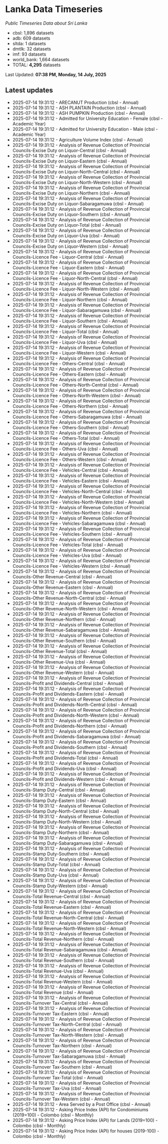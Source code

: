 # Lanka Data Timeseries
*Public Timeseries Data about Sri Lanka*

* cbsl: 1,896 datasets
* adb: 609 datasets
* sltda: 1 datasets
* dmtlk: 32 datasets
* imf: 93 datasets
* world_bank: 1,664 datasets
* TOTAL: **4,295** datasets

Last Updated: **07:38 PM, Monday, 14 July, 2025**

## Latest updates

* 2025-07-14 19:31:12 - ARECANUT Production (cbsl - Annual)
* 2025-07-14 19:31:12 - ASH PLANTAIN Production (cbsl - Annual)
* 2025-07-14 19:31:12 - ASH PUMPKIN Production (cbsl - Annual)
* 2025-07-14 19:31:12 - Admitted for University Education - Female (cbsl - Academic Year)
* 2025-07-14 19:31:12 - Admitted for University Education - Male (cbsl - Academic Year)
* 2025-07-14 19:31:12 - Agriculture Volume Index (cbsl - Annual)
* 2025-07-14 19:31:12 - Analysis of Revenue Collection of Provincial Councils-Excise Duty on Liquor-Central (cbsl - Annual)
* 2025-07-14 19:31:12 - Analysis of Revenue Collection of Provincial Councils-Excise Duty on Liquor-Eastern (cbsl - Annual)
* 2025-07-14 19:31:12 - Analysis of Revenue Collection of Provincial Councils-Excise Duty on Liquor-North-Central (cbsl - Annual)
* 2025-07-14 19:31:12 - Analysis of Revenue Collection of Provincial Councils-Excise Duty on Liquor-North-Western (cbsl - Annual)
* 2025-07-14 19:31:12 - Analysis of Revenue Collection of Provincial Councils-Excise Duty on Liquor-Northern (cbsl - Annual)
* 2025-07-14 19:31:12 - Analysis of Revenue Collection of Provincial Councils-Excise Duty on Liquor-Sabaragamuwa (cbsl - Annual)
* 2025-07-14 19:31:12 - Analysis of Revenue Collection of Provincial Councils-Excise Duty on Liquor-Southern (cbsl - Annual)
* 2025-07-14 19:31:12 - Analysis of Revenue Collection of Provincial Councils-Excise Duty on Liquor-Total (cbsl - Annual)
* 2025-07-14 19:31:12 - Analysis of Revenue Collection of Provincial Councils-Excise Duty on Liquor-Uva (cbsl - Annual)
* 2025-07-14 19:31:12 - Analysis of Revenue Collection of Provincial Councils-Excise Duty on Liquor-Western (cbsl - Annual)
* 2025-07-14 19:31:12 - Analysis of Revenue Collection of Provincial Councils-Licence Fee - Liquor-Central (cbsl - Annual)
* 2025-07-14 19:31:12 - Analysis of Revenue Collection of Provincial Councils-Licence Fee - Liquor-Eastern (cbsl - Annual)
* 2025-07-14 19:31:12 - Analysis of Revenue Collection of Provincial Councils-Licence Fee - Liquor-North-Central (cbsl - Annual)
* 2025-07-14 19:31:12 - Analysis of Revenue Collection of Provincial Councils-Licence Fee - Liquor-North-Western (cbsl - Annual)
* 2025-07-14 19:31:12 - Analysis of Revenue Collection of Provincial Councils-Licence Fee - Liquor-Northern (cbsl - Annual)
* 2025-07-14 19:31:12 - Analysis of Revenue Collection of Provincial Councils-Licence Fee - Liquor-Sabaragamuwa (cbsl - Annual)
* 2025-07-14 19:31:12 - Analysis of Revenue Collection of Provincial Councils-Licence Fee - Liquor-Southern (cbsl - Annual)
* 2025-07-14 19:31:12 - Analysis of Revenue Collection of Provincial Councils-Licence Fee - Liquor-Total (cbsl - Annual)
* 2025-07-14 19:31:12 - Analysis of Revenue Collection of Provincial Councils-Licence Fee - Liquor-Uva (cbsl - Annual)
* 2025-07-14 19:31:12 - Analysis of Revenue Collection of Provincial Councils-Licence Fee - Liquor-Western (cbsl - Annual)
* 2025-07-14 19:31:12 - Analysis of Revenue Collection of Provincial Councils-Licence Fee - Others-Central (cbsl - Annual)
* 2025-07-14 19:31:12 - Analysis of Revenue Collection of Provincial Councils-Licence Fee - Others-Eastern (cbsl - Annual)
* 2025-07-14 19:31:12 - Analysis of Revenue Collection of Provincial Councils-Licence Fee - Others-North-Central (cbsl - Annual)
* 2025-07-14 19:31:12 - Analysis of Revenue Collection of Provincial Councils-Licence Fee - Others-North-Western (cbsl - Annual)
* 2025-07-14 19:31:12 - Analysis of Revenue Collection of Provincial Councils-Licence Fee - Others-Northern (cbsl - Annual)
* 2025-07-14 19:31:12 - Analysis of Revenue Collection of Provincial Councils-Licence Fee - Others-Sabaragamuwa (cbsl - Annual)
* 2025-07-14 19:31:12 - Analysis of Revenue Collection of Provincial Councils-Licence Fee - Others-Southern (cbsl - Annual)
* 2025-07-14 19:31:12 - Analysis of Revenue Collection of Provincial Councils-Licence Fee - Others-Total (cbsl - Annual)
* 2025-07-14 19:31:12 - Analysis of Revenue Collection of Provincial Councils-Licence Fee - Others-Uva (cbsl - Annual)
* 2025-07-14 19:31:12 - Analysis of Revenue Collection of Provincial Councils-Licence Fee - Others-Western (cbsl - Annual)
* 2025-07-14 19:31:12 - Analysis of Revenue Collection of Provincial Councils-Licence Fee - Vehicles-Central (cbsl - Annual)
* 2025-07-14 19:31:12 - Analysis of Revenue Collection of Provincial Councils-Licence Fee - Vehicles-Eastern (cbsl - Annual)
* 2025-07-14 19:31:12 - Analysis of Revenue Collection of Provincial Councils-Licence Fee - Vehicles-North-Central (cbsl - Annual)
* 2025-07-14 19:31:12 - Analysis of Revenue Collection of Provincial Councils-Licence Fee - Vehicles-North-Western (cbsl - Annual)
* 2025-07-14 19:31:12 - Analysis of Revenue Collection of Provincial Councils-Licence Fee - Vehicles-Northern (cbsl - Annual)
* 2025-07-14 19:31:12 - Analysis of Revenue Collection of Provincial Councils-Licence Fee - Vehicles-Sabaragamuwa (cbsl - Annual)
* 2025-07-14 19:31:12 - Analysis of Revenue Collection of Provincial Councils-Licence Fee - Vehicles-Southern (cbsl - Annual)
* 2025-07-14 19:31:12 - Analysis of Revenue Collection of Provincial Councils-Licence Fee - Vehicles-Total (cbsl - Annual)
* 2025-07-14 19:31:12 - Analysis of Revenue Collection of Provincial Councils-Licence Fee - Vehicles-Uva (cbsl - Annual)
* 2025-07-14 19:31:12 - Analysis of Revenue Collection of Provincial Councils-Licence Fee - Vehicles-Western (cbsl - Annual)
* 2025-07-14 19:31:12 - Analysis of Revenue Collection of Provincial Councils-Other Revenue-Central (cbsl - Annual)
* 2025-07-14 19:31:12 - Analysis of Revenue Collection of Provincial Councils-Other Revenue-Eastern (cbsl - Annual)
* 2025-07-14 19:31:12 - Analysis of Revenue Collection of Provincial Councils-Other Revenue-North-Central (cbsl - Annual)
* 2025-07-14 19:31:12 - Analysis of Revenue Collection of Provincial Councils-Other Revenue-North-Western (cbsl - Annual)
* 2025-07-14 19:31:12 - Analysis of Revenue Collection of Provincial Councils-Other Revenue-Northern (cbsl - Annual)
* 2025-07-14 19:31:12 - Analysis of Revenue Collection of Provincial Councils-Other Revenue-Sabaragamuwa (cbsl - Annual)
* 2025-07-14 19:31:12 - Analysis of Revenue Collection of Provincial Councils-Other Revenue-Southern (cbsl - Annual)
* 2025-07-14 19:31:12 - Analysis of Revenue Collection of Provincial Councils-Other Revenue-Total (cbsl - Annual)
* 2025-07-14 19:31:12 - Analysis of Revenue Collection of Provincial Councils-Other Revenue-Uva (cbsl - Annual)
* 2025-07-14 19:31:12 - Analysis of Revenue Collection of Provincial Councils-Other Revenue-Western (cbsl - Annual)
* 2025-07-14 19:31:12 - Analysis of Revenue Collection of Provincial Councils-Profit and Dividends-Central (cbsl - Annual)
* 2025-07-14 19:31:12 - Analysis of Revenue Collection of Provincial Councils-Profit and Dividends-Eastern (cbsl - Annual)
* 2025-07-14 19:31:12 - Analysis of Revenue Collection of Provincial Councils-Profit and Dividends-North-Central (cbsl - Annual)
* 2025-07-14 19:31:12 - Analysis of Revenue Collection of Provincial Councils-Profit and Dividends-North-Western (cbsl - Annual)
* 2025-07-14 19:31:12 - Analysis of Revenue Collection of Provincial Councils-Profit and Dividends-Northern (cbsl - Annual)
* 2025-07-14 19:31:12 - Analysis of Revenue Collection of Provincial Councils-Profit and Dividends-Sabaragamuwa (cbsl - Annual)
* 2025-07-14 19:31:12 - Analysis of Revenue Collection of Provincial Councils-Profit and Dividends-Southern (cbsl - Annual)
* 2025-07-14 19:31:12 - Analysis of Revenue Collection of Provincial Councils-Profit and Dividends-Total (cbsl - Annual)
* 2025-07-14 19:31:12 - Analysis of Revenue Collection of Provincial Councils-Profit and Dividends-Uva (cbsl - Annual)
* 2025-07-14 19:31:12 - Analysis of Revenue Collection of Provincial Councils-Profit and Dividends-Western (cbsl - Annual)
* 2025-07-14 19:31:12 - Analysis of Revenue Collection of Provincial Councils-Stamp Duty-Central (cbsl - Annual)
* 2025-07-14 19:31:12 - Analysis of Revenue Collection of Provincial Councils-Stamp Duty-Eastern (cbsl - Annual)
* 2025-07-14 19:31:12 - Analysis of Revenue Collection of Provincial Councils-Stamp Duty-North-Central (cbsl - Annual)
* 2025-07-14 19:31:12 - Analysis of Revenue Collection of Provincial Councils-Stamp Duty-North-Western (cbsl - Annual)
* 2025-07-14 19:31:12 - Analysis of Revenue Collection of Provincial Councils-Stamp Duty-Northern (cbsl - Annual)
* 2025-07-14 19:31:12 - Analysis of Revenue Collection of Provincial Councils-Stamp Duty-Sabaragamuwa (cbsl - Annual)
* 2025-07-14 19:31:12 - Analysis of Revenue Collection of Provincial Councils-Stamp Duty-Southern (cbsl - Annual)
* 2025-07-14 19:31:12 - Analysis of Revenue Collection of Provincial Councils-Stamp Duty-Total (cbsl - Annual)
* 2025-07-14 19:31:12 - Analysis of Revenue Collection of Provincial Councils-Stamp Duty-Uva (cbsl - Annual)
* 2025-07-14 19:31:12 - Analysis of Revenue Collection of Provincial Councils-Stamp Duty-Western (cbsl - Annual)
* 2025-07-14 19:31:12 - Analysis of Revenue Collection of Provincial Councils-Total Revenue-Central (cbsl - Annual)
* 2025-07-14 19:31:12 - Analysis of Revenue Collection of Provincial Councils-Total Revenue-Eastern (cbsl - Annual)
* 2025-07-14 19:31:12 - Analysis of Revenue Collection of Provincial Councils-Total Revenue-North-Central (cbsl - Annual)
* 2025-07-14 19:31:12 - Analysis of Revenue Collection of Provincial Councils-Total Revenue-North-Western (cbsl - Annual)
* 2025-07-14 19:31:12 - Analysis of Revenue Collection of Provincial Councils-Total Revenue-Northern (cbsl - Annual)
* 2025-07-14 19:31:12 - Analysis of Revenue Collection of Provincial Councils-Total Revenue-Sabaragamuwa (cbsl - Annual)
* 2025-07-14 19:31:12 - Analysis of Revenue Collection of Provincial Councils-Total Revenue-Southern (cbsl - Annual)
* 2025-07-14 19:31:12 - Analysis of Revenue Collection of Provincial Councils-Total Revenue-Uva (cbsl - Annual)
* 2025-07-14 19:31:12 - Analysis of Revenue Collection of Provincial Councils-Total Revenue-Western (cbsl - Annual)
* 2025-07-14 19:31:12 - Analysis of Revenue Collection of Provincial Councils-Total Revenue (cbsl - Annual)
* 2025-07-14 19:31:12 - Analysis of Revenue Collection of Provincial Councils-Turnover Tax-Central (cbsl - Annual)
* 2025-07-14 19:31:12 - Analysis of Revenue Collection of Provincial Councils-Turnover Tax-Eastern (cbsl - Annual)
* 2025-07-14 19:31:12 - Analysis of Revenue Collection of Provincial Councils-Turnover Tax-North-Central (cbsl - Annual)
* 2025-07-14 19:31:12 - Analysis of Revenue Collection of Provincial Councils-Turnover Tax-North-Western (cbsl - Annual)
* 2025-07-14 19:31:12 - Analysis of Revenue Collection of Provincial Councils-Turnover Tax-Northern (cbsl - Annual)
* 2025-07-14 19:31:12 - Analysis of Revenue Collection of Provincial Councils-Turnover Tax-Sabaragamuwa (cbsl - Annual)
* 2025-07-14 19:31:12 - Analysis of Revenue Collection of Provincial Councils-Turnover Tax-Southern (cbsl - Annual)
* 2025-07-14 19:31:12 - Analysis of Revenue Collection of Provincial Councils-Turnover Tax-Total (cbsl - Annual)
* 2025-07-14 19:31:12 - Analysis of Revenue Collection of Provincial Councils-Turnover Tax-Uva (cbsl - Annual)
* 2025-07-14 19:31:12 - Analysis of Revenue Collection of Provincial Councils-Turnover Tax-Western (cbsl - Annual)
* 2025-07-14 19:31:12 - Area Served by a Post Office (cbsl - Annual)
* 2025-07-14 19:31:12 - Asking Price Index (API) for Condominiums (2019=100) - Colombo (cbsl - Monthly)
* 2025-07-14 19:31:12 - Asking Price Index (API) for Lands (2019=100) - Colombo (cbsl - Monthly)
* 2025-07-14 19:31:12 - Asking Price Index (API) for houses (2019-100) - Colombo (cbsl - Monthly)